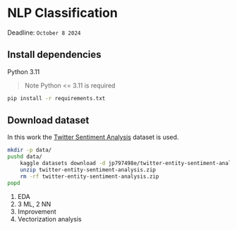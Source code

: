 # NLP Classification

Deadline: `October 8 2024`

## Install dependencies
Python 3.11
>Note Python <= 3.11 is required

```bash
pip install -r requirements.txt
```

## Download dataset

In this work the [Twitter Sentiment Analysis](https://www.kaggle.com/datasets/jp797498e/twitter-entity-sentiment-analysis/data) dataset is used.

```bash
mkdir -p data/
pushd data/
    kaggle datasets download -d jp797498e/twitter-entity-sentiment-analysis/
    unzip twitter-entity-sentiment-analysis.zip
    rm -rf twitter-entity-sentiment-analysis.zip
popd
```



1. EDA
2. 3 ML, 2 NN
3. Improvement
4. Vectorization analysis
